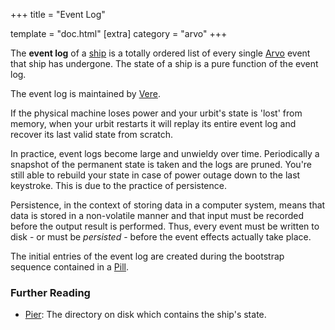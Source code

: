 +++ title = "Event Log"

template = "doc.html" [extra] category = "arvo" +++

The **event log** of a [ship](/docs/glossary/ship) is a totally ordered list of
every single [Arvo](/docs/glossary/arvo) event that ship has undergone. The
state of a ship is a pure function of the event log.

The event log is maintained by [Vere](/docs/glossary/vere).

If the physical machine loses power and your urbit's state is 'lost' from
memory, when your urbit restarts it will replay its entire event log and recover
its last valid state from scratch.

In practice, event logs become large and unwieldy over time. Periodically a
snapshot of the permanent state is taken and the logs are pruned. You're still
able to rebuild your state in case of power outage down to the last keystroke.
This is due to the practice of persistence.

Persistence, in the context of storing data in a computer system, means that
data is stored in a non-volatile manner and that input must be recorded before
the output result is performed. Thus, every event must be written to disk - or
must be _persisted_ - before the event effects actually take place.

The initial entries of the event log are created during the bootstrap sequence
contained in a [Pill](/docs/glossary/pill).

### Further Reading

- [Pier](/docs/glossary/pier): The directory on disk which contains the ship's
  state.

